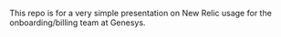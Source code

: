 This repo is for a very simple presentation on New Relic usage for the onboarding/billing team at Genesys.